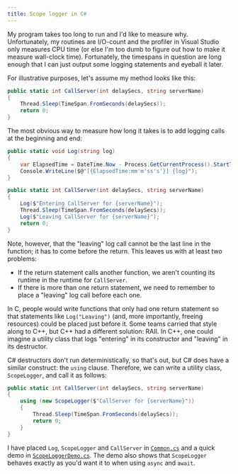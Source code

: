 ```yaml
---
title: Scope logger in C#
---
```

My program takes too long to run and I'd like to measure why. Unfortunately, my
routines are I/O-count and the profiler in Visual Studio only measures CPU time
(or else I'm too dumb to figure out how to make it measure wall-clock time).
Fortunately, the timespans in question are long enough that I can just output
some logging statements and eyeball it later.

For illustrative purposes, let's assume my method looks like this:

```c#
public static int CallServer(int delaySecs, string serverName)
{
    Thread.Sleep(TimeSpan.FromSeconds(delaySecs));
    return 0;
}
```

The most obvious way to measure how long it takes is to add logging calls at the
beginning and end:

```c#
public static void Log(string log)
{
    var ElapsedTime = DateTime.Now - Process.GetCurrentProcess().StartTime;
    Console.WriteLine($@"[{ElapsedTime:mm'm'ss's'}] {log}");
}

public static int CallServer(int delaySecs, string serverName)
{
    Log($"Entering CallServer for {serverName}");
    Thread.Sleep(TimeSpan.FromSeconds(delaySecs));
    Log($"Leaving CallServer for {serverName}");
    return 0;
}
```

Note, however, that the "leaving" log call cannot be the last line in the
function; it has to come before the return. This leaves us with at least two
problems:

- If the return statement calls another function, we aren't counting its runtime
  in the runtime for `CallServer`.
- If there is more than one return statement, we need to remember to place a
  "leaving" log call before each one.

In C, people would write functions that only had one return statement so that
statements like `Log("Leaving")` (and, more importantly, freeing resources) could
be placed just before it. Some teams carried that style along to C++, but C++
had a different solution: RAII. In C++, one could imagine a utility class that
logs "entering" in its constructor and "leaving" in its destructor.

C# destructors don't run deterministically, so that's out, but C# does have a
similar construct: the `using` clause. Therefore, we can write a utility class,
`ScopeLogger`, and call it as follows:

```c#
public static int CallServer(int delaySecs, string serverName)
{
    using (new ScopeLogger($"CallServer for {serverName}"))
    {
        Thread.Sleep(TimeSpan.FromSeconds(delaySecs));
        return 0;
    }
}
```

I have placed `Log`, `ScopeLogger` and `CallServer` in
[`Common.cs`](https://github.com/jmarianer/blogsource/blob/master/Common.cs)
and a quick demo in
[`ScopeLoggerDemo.cs`](https://github.com/jmarianer/blogsource/blob/master/ScopeLoggerDemo.cs).
The demo also shows that `ScopeLogger` behaves exactly as you'd want it to when
using `async` and `await`.
